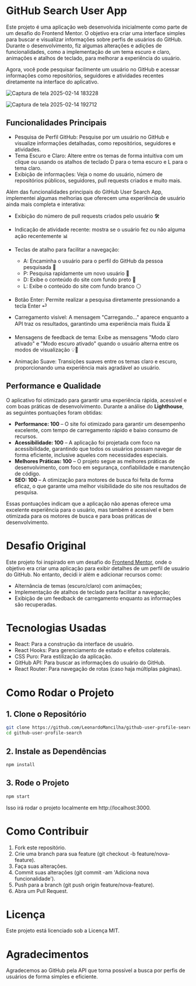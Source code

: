 # GitHub Search User App

Este projeto é uma aplicação web desenvolvida inicialmente como parte de um desafio do Frontend Mentor. O objetivo era criar uma interface simples para buscar e visualizar informações sobre perfis de usuários do GitHub. Durante o desenvolvimento, fiz algumas alterações e adições de funcionalidades, como a implementação de um tema escuro e claro, animações e atalhos de teclado, para melhorar a experiência do usuário.

Agora, você pode pesquisar facilmente um usuário no GitHub e acessar informações como repositórios, seguidores e atividades recentes diretamente na interface do aplicativo.

![Captura de tela 2025-02-14 183228](https://github.com/user-attachments/assets/780190b1-55f9-492b-a285-f6e647cfea7c)

![Captura de tela 2025-02-14 192712](https://github.com/user-attachments/assets/035c614f-e4ff-4aea-8cdf-70c2d7888b44)

## Funcionalidades Principais

- Pesquisa de Perfil GitHub: Pesquise por um usuário no GitHub e visualize informações detalhadas, como repositórios, seguidores e atividades.
- Tema Escuro e Claro: Altere entre os temas de forma intuitiva com um clique ou usando os atalhos de teclado D para o tema escuro e L para o tema claro.
- Exibição de informações: Veja o nome do usuário, número de repositórios públicos, seguidores, pull requests criados e muito mais.

Além das funcionalidades principais do GitHub User Search App, implementei algumas melhorias que oferecem uma experiência de usuário ainda mais completa e interativa:

- Exibição do número de pull requests criados pelo usuário 🛠️
- Indicação de atividade recente: mostra se o usuário fez ou não alguma ação recentemente 📊

- Teclas de atalho para facilitar a navegação:
    - A: Encaminha o usuário para o perfil do GitHub da pessoa pesquisada 🔗
    - P: Pesquisa rapidamente um novo usuário 🔎
    - D: Exibe o conteúdo do site com fundo preto 🖤
    - L: Exibe o conteúdo do site com fundo branco ⚪
    
- Botão Enter: Permite realizar a pesquisa diretamente pressionando a tecla Enter ⏎
- Carregamento visível: A mensagem "Carregando..." aparece enquanto a API traz os resultados, garantindo uma experiência mais fluida ⏳
- Mensagens de feedback de tema: Exibe as mensagens "Modo claro ativado" e "Modo escuro ativado" quando o usuário alterna entre os modos de visualização 💡🌙
- Animação Suave: Transições suaves entre os temas claro e escuro, proporcionando uma experiência mais agradável ao usuário.

## Performance e Qualidade

O aplicativo foi otimizado para garantir uma experiência rápida, acessível e com boas práticas de desenvolvimento. Durante a análise do **Lighthouse**, as seguintes pontuações foram obtidas:

- **Performance: 100** – O site foi otimizado para garantir um desempenho excelente, com tempo de carregamento rápido e baixo consumo de recursos.
- **Acessibilidade: 100** – A aplicação foi projetada com foco na acessibilidade, garantindo que todos os usuários possam navegar de forma eficiente, inclusive aqueles com necessidades especiais.
- **Melhores Práticas: 100** – O projeto segue as melhores práticas de desenvolvimento, com foco em segurança, confiabilidade e manutenção de código.
- **SEO: 100** – A otimização para motores de busca foi feita de forma eficaz, o que garante uma melhor visibilidade do site nos resultados de pesquisa.

Essas pontuações indicam que a aplicação não apenas oferece uma excelente experiência para o usuário, mas também é acessível e bem otimizada para os motores de busca e para boas práticas de desenvolvimento.

# Desafio Original

Este projeto foi inspirado em um desafio do <a href="https://www.frontendmentor.io/challenges/github-user-search-app-Q09YOgaH6" target="_blank">Frontend Mentor</a>, onde o objetivo era criar uma aplicação para exibir detalhes de um perfil de usuário do GitHub. No entanto, decidi ir além e adicionar recursos como:

- Alternância de temas (escuro/claro) com animações;
- Implementação de atalhos de teclado para facilitar a navegação;
- Exibição de um feedback de carregamento enquanto as informações são recuperadas.

# Tecnologias Usadas

- React: Para a construção da interface de usuário.
- React Hooks: Para gerenciamento de estado e efeitos colaterais.
- CSS Puro: Para estilização da aplicação.
- GitHub API: Para buscar as informações do usuário do GitHub.
- React Router: Para navegação de rotas (caso haja múltiplas páginas).

# Como Rodar o Projeto

## 1. Clone o Repositório
```bash
git clone https://github.com/LeonardoMancilha/github-user-profile-search.git
cd github-user-profile-search
```

## 2. Instale as Dependências
```bash
npm install
```

## 3. Rode o Projeto
```bash
npm start
```
Isso irá rodar o projeto localmente em http://localhost:3000.

# Como Contribuir
1. Fork este repositório.
2. Crie uma branch para sua feature (git checkout -b feature/nova-feature).
3. Faça suas alterações.
4. Commit suas alterações (git commit -am 'Adiciona nova funcionalidade').
5. Push para a branch (git push origin feature/nova-feature).
6. Abra um Pull Request.

# Licença
Este projeto está licenciado sob a Licença MIT.

# Agradecimentos
Agradecemos ao GitHub pela API que torna possível a busca por perfis de usuários de forma simples e eficiente.

